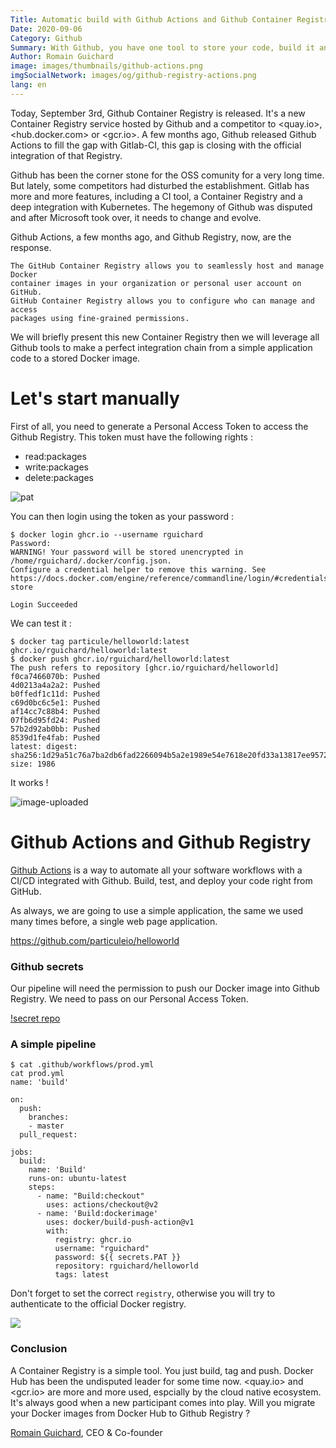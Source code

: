 ```yaml
---
Title: Automatic build with Github Actions and Github Container Registry
Date: 2020-09-06
Category: Github
Summary: With Github, you have one tool to store your code, build it and push it into a Docker Registry
Author: Romain Guichard
image: images/thumbnails/github-actions.png
imgSocialNetwork: images/og/github-registry-actions.png
lang: en
---
```


Today, September 3rd, Github Container Registry is released. It's a new Container
Registry service hosted by Github and a competitor to <quay.io>,
<hub.docker.com> or <gcr.io>. A few months ago, Github released Github
Actions to fill the gap with Gitlab-CI, this gap is closing with the
official integration of that Registry.

Github has been the corner stone for the OSS comunity for a very long time. But
lately, some competitors had disturbed the establishment. Gitlab has more and
more features, including a CI tool, a Container Registry and a deep integration
with Kubernetes. The hegemony of Github was disputed and after Microsoft took
over, it needs to change and evolve.

Github Actions, a few months ago, and Github Registry, now, are the response.

```
The GitHub Container Registry allows you to seamlessly host and manage Docker
container images in your organization or personal user account on GitHub.
GitHub Container Registry allows you to configure who can manage and access
packages using fine-grained permissions.
```

We will briefly present this new Container Registry then we will leverage all
Github tools to make a perfect integration chain from a simple application code to a
stored Docker image.

# Let's start manually

First of all, you need to generate a Personal Access Token to access the
Github Registry. This token must have the following rights :

- read:packages
- write:packages
- delete:packages

![pat](/images/github-registry/pat.png)

You can then login using the token as your password :

```
$ docker login ghcr.io --username rguichard
Password:
WARNING! Your password will be stored unencrypted in /home/rguichard/.docker/config.json.
Configure a credential helper to remove this warning. See
https://docs.docker.com/engine/reference/commandline/login/#credentials-store

Login Succeeded
```

We can test it :

```
$ docker tag particule/helloworld:latest ghcr.io/rguichard/helloworld:latest
$ docker push ghcr.io/rguichard/helloworld:latest
The push refers to repository [ghcr.io/rguichard/helloworld]
f0ca7466070b: Pushed
4d0213a4a2a2: Pushed
b0ffedf1c11d: Pushed
c69d0bc6c5e1: Pushed
af14cc7c88b4: Pushed
07fb6d95fd24: Pushed
57b2d92ab0bb: Pushed
8539d1fe4fab: Pushed
latest: digest: sha256:1d29a51c76a7ba2db6fad2266094b5a2e1989e54e7618e20fd33a13817ee9572 size: 1986
```

It works !

![image-uploaded](/images/github-registry/image-uploaded.png)


# Github Actions and Github Registry

[Github Actions](https://github.com/features/actions) is a way to automate all
your software workflows with a CI/CD
integrated with Github. Build, test, and deploy your code right from GitHub.

As always, we are going to use a simple application, the same we used many
times before, a single web page application.

<https://github.com/particuleio/helloworld>

### Github secrets

Our pipeline will need the permission to push our Docker image into Github
Registry. We need to pass on our Personal Access Token.

[!secret repo](/images/github-registry/gh-secret.png)

### A simple pipeline

```
$ cat .github/workflows/prod.yml
cat prod.yml
name: 'build'

on:
  push:
    branches:
    - master
  pull_request:

jobs:
  build:
    name: 'Build'
    runs-on: ubuntu-latest
    steps:
      - name: "Build:checkout"
        uses: actions/checkout@v2
      - name: 'Build:dockerimage'
        uses: docker/build-push-action@v1
        with:
          registry: ghcr.io
          username: "rguichard"
          password: ${{ secrets.PAT }}
          repository: rguichard/helloworld
          tags: latest
```

Don't forget to set the correct `registry`, otherwise you will try to
authenticate to the official Docker registry.

![](/images/github-registry/github-actions-sucess.png)

### Conclusion

A Container Registry is a simple tool. You just build, tag and push. Docker Hub
has been the undisputed leader for some time now. <quay.io> and <gcr.io> are
more and more used, espcially by the cloud native ecosystem. It's always good
when a new participant comes into play. Will you migrate your Docker images
from Docker Hub to Github Registry ?


[Romain Guichard](https://www.linkedin.com/in/romainguichard/), CEO &
Co-founder
